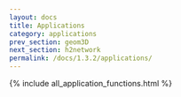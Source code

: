 ```yaml
---
layout: docs
title: Applications
category: applications
prev_section: geom3D
next_section: h2network
permalink: /docs/1.3.2/applications/
---
```


{% include all_application_functions.html %}
